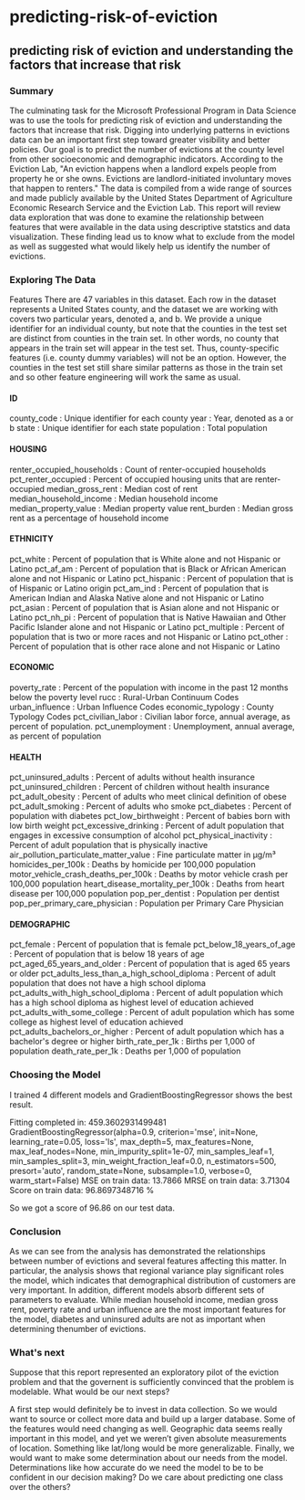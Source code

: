# predicting-risk-of-eviction
## predicting risk of eviction and understanding the factors that increase that risk
### Summary
The culminating task for the Microsoft Professional Program in Data Science was to use the tools for predicting risk of eviction and understanding the factors that increase that risk. Digging into underlying patterns in evictions data can be an important first step toward greater visibility and better policies. Our goal is to predict the number of evictions at the county level from other socioeconomic and demographic indicators. According to the Eviction Lab, "An eviction happens when a landlord expels people from property he or she owns. Evictions are landlord-initiated involuntary moves that happen to renters." The data is compiled from a wide range of sources and made publicly available by the United States Department of Agriculture Economic Research Service and the Eviction Lab. This report will review data exploration that was done to examine the relationship between features that were available in the data using descriptive statstics and data visualization. These finding lead us to know what to exclude from the model as well as suggested what would likely help us identify the number of evictions.
### Exploring The Data
Features
There are 47 variables in this dataset. Each row in the dataset represents a United States county, and the dataset we are working with covers two particular years, denoted a, and b. We provide a unique identifier for an individual county, but note that the counties in the test set are distinct from counties in the train set. In other words, no county that appears in the train set will appear in the test set. Thus, county-specific features (i.e. county dummy variables) will not be an option. However, the counties in the test set still share similar patterns as those in the train set and so other feature engineering will work the same as usual.

#### ID
county_code :  Unique identifier for each county
year : Year, denoted as a or b
state : Unique identifier for each state
population : Total population
#### HOUSING
renter_occupied_households : Count of renter-occupied households
pct_renter_occupied : Percent of occupied housing units that are renter-occupied
median_gross_rent : Median cost of rent
median_household_income : Median household income
median_property_value : Median property value
rent_burden : Median gross rent as a percentage of household income
#### ETHNICITY
pct_white : Percent of population that is White alone and not Hispanic or Latino
pct_af_am : Percent of population that is Black or African American alone and not Hispanic or Latino
pct_hispanic : Percent of population that is of Hispanic or Latino origin
pct_am_ind : Percent of population that is American Indian and Alaska Native alone and not Hispanic or Latino
pct_asian : Percent of population that is Asian alone and not Hispanic or Latino
pct_nh_pi : Percent of population that is Native Hawaiian and Other Pacific Islander alone and not Hispanic or Latino
pct_multiple : Percent of population that is two or more races and not Hispanic or Latino
pct_other : Percent of population that is other race alone and not Hispanic or Latino

#### ECONOMIC
poverty_rate : Percent of the population with income in the past 12 months below the poverty level
rucc : Rural-Urban Continuum Codes 
urban_influence : Urban Influence Codes
economic_typology : County Typology Codes
pct_civilian_labor : Civilian labor force, annual average, as percent of population.
pct_unemployment : Unemployment, annual average, as percent of population

#### HEALTH
pct_uninsured_adults : Percent of adults without health insurance
pct_uninsured_children : Percent of children without health insurance
pct_adult_obesity : Percent of adults who meet clinical definition of obese
pct_adult_smoking : Percent of adults who smoke
pct_diabetes : Percent of population with diabetes
pct_low_birthweight : Percent of babies born with low birth weight
pct_excessive_drinking : Percent of adult population that engages in excessive consumption of alcohol
pct_physical_inactivity : Percent of adult population that is physically inactive
air_pollution_particulate_matter_value : Fine particulate matter in µg/m³
homicides_per_100k : Deaths by homicide per 100,000 population
motor_vehicle_crash_deaths_per_100k : Deaths by motor vehicle crash per 100,000 population
heart_disease_mortality_per_100k : Deaths from heart disease per 100,000 population
pop_per_dentist : Population per dentist
pop_per_primary_care_physician : Population per Primary Care Physician
#### DEMOGRAPHIC
pct_female : Percent of population that is female
pct_below_18_years_of_age : Percent of population that is below 18 years of age
pct_aged_65_years_and_older : Percent of population that is aged 65 years or older
pct_adults_less_than_a_high_school_diploma : Percent of adult population that does not have a high school diploma
pct_adults_with_high_school_diploma : Percent of adult population which has a high school diploma as highest level of education achieved
pct_adults_with_some_college : Percent of adult population which has some college as highest level of education achieved
pct_adults_bachelors_or_higher : Percent of adult population which has a bachelor's degree or higher 
birth_rate_per_1k : Births per 1,000 of population
death_rate_per_1k : Deaths per 1,000 of population

### Choosing the Model
I trained 4 different models and GradientBoostingRegressor shows the best result.

Fitting completed in: 459.3602931499481 GradientBoostingRegressor(alpha=0.9, criterion='mse', init=None, learning_rate=0.05, loss='ls', max_depth=5, max_features=None, max_leaf_nodes=None, min_impurity_split=1e-07, min_samples_leaf=1, min_samples_split=3, min_weight_fraction_leaf=0.0, n_estimators=500, presort='auto', random_state=None, subsample=1.0, verbose=0, warm_start=False) MSE on train data: 13.7866 MRSE on train data: 3.71304 Score on train data: 96.8697348716 %

So we got a score of 96.86 on our test data.

### Conclusion
As we can see from the analysis has demonstrated the relationships between number of evictions and several features affecting this matter. In particular, the analysis shows that regional variance play significant roles the model, which indicates that demographical distribution of customers are very important. In addition, different models absorb different sets of parameters to evaluate. While median household income, median gross rent, poverty rate and urban influence are the most important features for the model, diabetes and uninsured adults are not as important when determining thenumber of evictions.

### What's next
Suppose that this report represented an exploratory pilot of the eviction problem and that the governent is sufficiently convinced that the problem is modelable. What would be our next steps?

A first step would definitely be to invest in data collection. So we would want to source or collect more data and build up a larger database. Some of the features would need changing as well. Geographic data seems really important in this model, and yet we weren’t given absolute measurements of location. Something like lat/long would be more generalizable. Finally, we would want to make some determination about our needs from the model. Determinations like how accurate do we need the model to be to be confident in our decision making? Do we care about predicting one class over the others?
